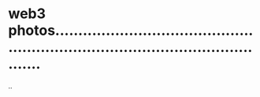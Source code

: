 # web3 photos.......................................................................................................
..
